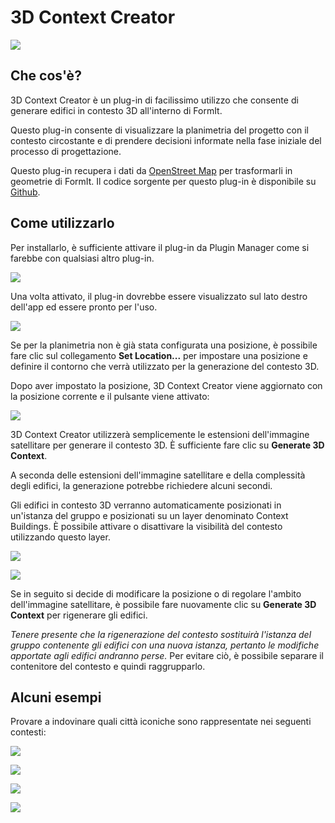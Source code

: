 # 3D Context Creator

![](<../../.gitbook/assets/3D Context Creator_new.gif>)

## Che cos'è?

3D Context Creator è un plug-in di facilissimo utilizzo che consente di generare edifici in contesto 3D all'interno di FormIt. 

Questo plug-in consente di visualizzare la planimetria del progetto con il contesto circostante e di prendere decisioni informate nella fase iniziale del processo di progettazione.

Questo plug-in recupera i dati da [OpenStreet Map](https://www.openstreetmap.org/about) per trasformarli in geometrie di FormIt. Il codice sorgente per questo plug-in è disponibile su [Github](https://github.com/matterlab-co/FormIt-Context-Plugin).

## Come utilizzarlo

Per installarlo, è sufficiente attivare il plug-in da Plugin Manager come si farebbe con qualsiasi altro plug-in.

![](../../.gitbook/assets/contextcreator3.png)

Una volta attivato, il plug-in dovrebbe essere visualizzato sul lato destro dell'app ed essere pronto per l'uso.

![](<../../.gitbook/assets/3D Context Creator new_no location (1).png>)

Se per la planimetria non è già stata configurata una posizione, è possibile fare clic sul collegamento **Set Location...** per impostare una posizione e definire il contorno che verrà utilizzato per la generazione del contesto 3D.

Dopo aver impostato la posizione, 3D Context Creator viene aggiornato con la posizione corrente e il pulsante viene attivato:

![](<../../.gitbook/assets/3D Context Creator new_with location.png>)

3D Context Creator utilizzerà semplicemente le estensioni dell'immagine satellitare per generare il contesto 3D. È sufficiente fare clic su **Generate 3D Context**.

A seconda delle estensioni dell'immagine satellitare e della complessità degli edifici, la generazione potrebbe richiedere alcuni secondi.

Gli edifici in contesto 3D verranno automaticamente posizionati in un'istanza del gruppo e posizionati su un layer denominato Context Buildings. È possibile attivare o disattivare la visibilità del contesto utilizzando questo layer.

![](<../../.gitbook/assets/3D Context Creator_layers.png>)

![](<../../.gitbook/assets/3D Context Creator_NYC.png>)

Se in seguito si decide di modificare la posizione o di regolare l'ambito dell'immagine satellitare, è possibile fare nuovamente clic su **Generate 3D Context** per rigenerare gli edifici. 

_Tenere presente che la rigenerazione del contesto sostituirà l'istanza del gruppo contenente gli edifici con una nuova istanza, pertanto le modifiche apportate agli edifici andranno perse._ Per evitare ciò, è possibile separare il contenitore del contesto e quindi raggrupparlo.

## **Alcuni esempi**

Provare a indovinare quali città iconiche sono rappresentate nei seguenti contesti:

![](<../../.gitbook/assets/image (2) (1).png>)

![](<../../.gitbook/assets/image (34).png>)

![](<../../.gitbook/assets/image (13) (1) (1).png>)

![](<../../.gitbook/assets/image (59).png>)
